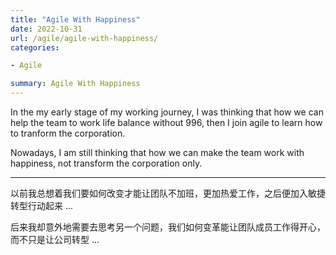 ```yaml
---
title: "Agile With Happiness"
date: 2022-10-31
url: /agile/agile-with-happiness/
categories:

- Agile

summary: Agile With Happiness
---
```


In the my early stage of my working journey, I was thinking that how we can help the team to work life balance without 996, then I join agile to learn how to tranform the corporation.   

Nowadays, I am still thinking that how we can make the team work with happiness, not transform the corporation only.   

-----------------------------------

以前我总想着我们要如何改变才能让团队不加班，更加热爱工作，之后便加入敏捷转型行动起来 ...   

后来我却意外地需要去思考另一个问题，我们如何变革能让团队成员工作得开心，而不只是让公司转型 ...   

 
